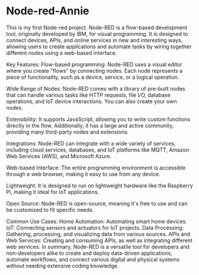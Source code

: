 # Node-red-Annie
This is my first Node-red project.
Node-RED is a flow-based development tool, originally developed by IBM, for visual programming. It is designed to connect devices, APIs, and online services in new and interesting ways, allowing users to create applications and automate tasks by wiring together different nodes using a web-based interface.

Key Features:
Flow-based programming: Node-RED uses a visual editor where you create "flows" by connecting nodes. Each node represents a piece of functionality, such as a device, service, or a logical operation.

Wide Range of Nodes: Node-RED comes with a library of pre-built nodes that can handle various tasks like HTTP requests, file I/O, database operations, and IoT device interactions. You can also create your own nodes.

Extensibility: It supports JavaScript, allowing you to write custom functions directly in the flow. Additionally, it has a large and active community, providing many third-party nodes and extensions.

Integrations: Node-RED can integrate with a wide variety of services, including cloud services, databases, and IoT platforms like MQTT, Amazon Web Services (AWS), and Microsoft Azure.

Web-based Interface: The entire programming environment is accessible through a web browser, making it easy to use from any device.

Lightweight: It is designed to run on lightweight hardware like the Raspberry Pi, making it ideal for IoT applications.

Open Source: Node-RED is open-source, meaning it's free to use and can be customized to fit specific needs.

Common Use Cases:
Home Automation: Automating smart home devices.
IoT: Connecting sensors and actuators for IoT projects.
Data Processing: Gathering, processing, and visualizing data from various sources.
APIs and Web Services: Creating and consuming APIs, as well as integrating different web services.
In summary, Node-RED is a versatile tool for developers and non-developers alike to create and deploy data-driven applications, automate workflows, and connect various digital and physical systems without needing extensive coding knowledge.
